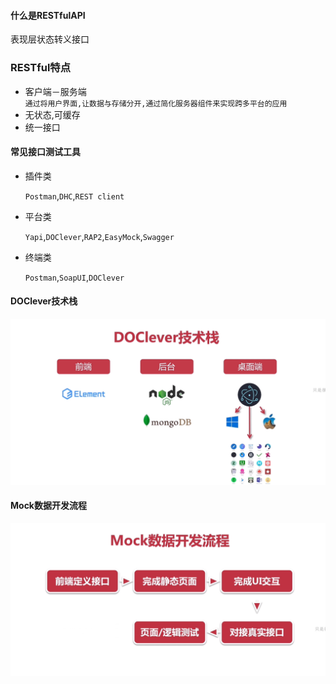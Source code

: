 #### 什么是RESTfulAPI 
表现层状态转义接口 
 
### RESTful特点 
+ 客户端－服务端         
    `通过将用户界面,让数据与存储分开,通过简化服务器组件来实现跨多平台的应用` 
+ 无状态,可缓存 
+ 统一接口 
#### 常见接口测试工具 
+ 插件类 
 
    `Postman`,`DHC`,`REST client` 
+ 平台类 
 
    `Yapi`,`DOClever`,`RAP2`,`EasyMock`,`Swagger` 
+ 终端类 
 
    `Postman`,`SoapUI`,`DOClever` 
     
#### DOClever技术栈 
![](img/DOClever技术栈.png) 
 
 
#### Mock数据开发流程 
![](img/Mock.png) 
